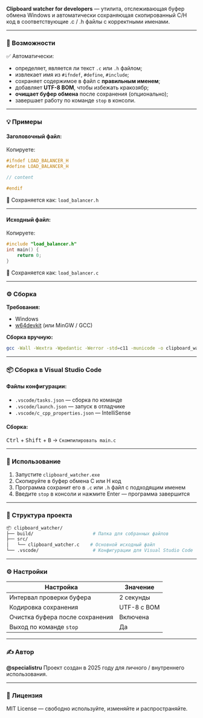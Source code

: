 **Clipboard watcher for developers** — утилита, отслеживающая буфер обмена Windows и автоматически сохраняющая скопированный C/H код в соответствующие .c / .h файлы с корректными именами.

---

### 🧠 Возможности

✅ Автоматически:

* определяет, является ли текст `.c` или `.h` файлом;
* извлекает имя из `#ifndef`, `#define`, `#include`;
* сохраняет содержимое в файл с **правильным именем**;
* добавляет **UTF-8 BOM**, чтобы избежать кракозябр;
* **очищает буфер обмена** после сохранения (опционально);
* завершает работу по команде `stop` в консоли.

---

### 💡 Примеры

#### Заголовочный файл:

Копируете:

```c
#ifndef LOAD_BALANCER_H
#define LOAD_BALANCER_H

// content

#endif
```

📁 Сохраняется как: `load_balancer.h`

---

#### Исходный файл:

Копируете:

```c
#include "load_balancer.h"
int main() {
    return 0;
}
```

📁 Сохраняется как: `load_balancer.c`

---

### ⚙️ Сборка

**Требования:**

* Windows
* [w64devkit](https://github.com/skeeto/w64devkit) (или MinGW / GCC)

**Сборка вручную:**

```bash
gcc -Wall -Wextra -Wpedantic -Werror -std=c11 -municode -o clipboard_watcher.exe clipboard_watcher.c -mwindows
```

---

### 📦 Сборка в Visual Studio Code

#### Файлы конфигурации:

* `.vscode/tasks.json` — сборка по команде
* `.vscode/launch.json` — запуск в отладчике
* `.vscode/c_cpp_properties.json` — IntelliSense

#### Сборка:

<kbd>Ctrl</kbd> + <kbd>Shift</kbd> + <kbd>B</kbd> → `Скомпилировать main.c`

---

### 🚀 Использование

1. Запустите `clipboard_watcher.exe`
2. Скопируйте в буфер обмена C или H код
3. Программа сохранит его в `.c` или `.h` файл с подходящим именем
4. Введите `stop` в консоли и нажмите Enter — программа завершится

---

### 📁 Структура проекта

```bash
📦 clipboard_watcher/
├── build/                      # Папка для собранных файлов
├── src/
│   └── clipboard_watcher.c    # Основной исходный файл
└── .vscode/                    # Конфигурации для Visual Studio Code
```

---

### ⚙️ Настройки

| Настройка                       | Значение    |
| ------------------------------- | ----------- |
| Интервал проверки буфера        | 2 секунды   |
| Кодировка сохранения            | UTF-8 с BOM |
| Очистка буфера после сохранения | Включена    |
| Выход по команде `stop`         | Да          |

---

### ✍️ Автор

**@specialistru**
Проект создан в 2025 году для личного / внутреннего использования.

---

### 📄 Лицензия

MIT License — свободно используйте, изменяйте и распространяйте.
